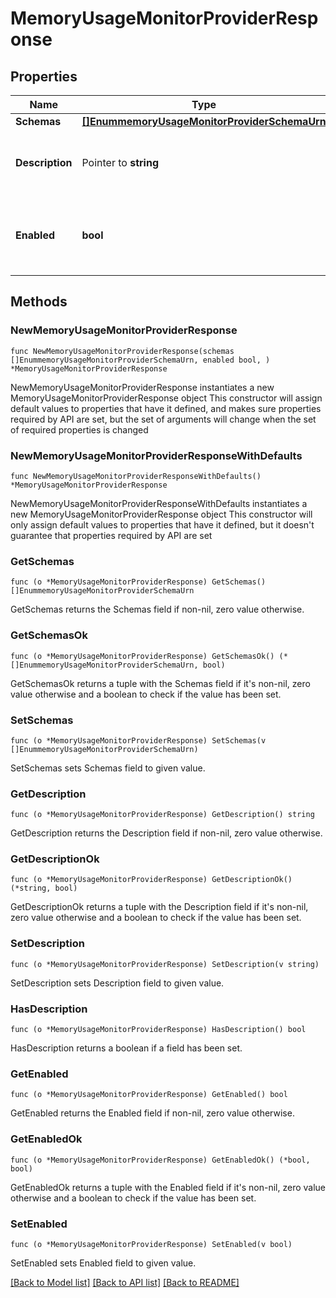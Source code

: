 # MemoryUsageMonitorProviderResponse

## Properties

Name | Type | Description | Notes
------------ | ------------- | ------------- | -------------
**Schemas** | [**[]EnummemoryUsageMonitorProviderSchemaUrn**](EnummemoryUsageMonitorProviderSchemaUrn.md) |  | 
**Description** | Pointer to **string** | A description for this Monitor Provider | [optional] 
**Enabled** | **bool** | Indicates whether the Monitor Provider is enabled for use. | 

## Methods

### NewMemoryUsageMonitorProviderResponse

`func NewMemoryUsageMonitorProviderResponse(schemas []EnummemoryUsageMonitorProviderSchemaUrn, enabled bool, ) *MemoryUsageMonitorProviderResponse`

NewMemoryUsageMonitorProviderResponse instantiates a new MemoryUsageMonitorProviderResponse object
This constructor will assign default values to properties that have it defined,
and makes sure properties required by API are set, but the set of arguments
will change when the set of required properties is changed

### NewMemoryUsageMonitorProviderResponseWithDefaults

`func NewMemoryUsageMonitorProviderResponseWithDefaults() *MemoryUsageMonitorProviderResponse`

NewMemoryUsageMonitorProviderResponseWithDefaults instantiates a new MemoryUsageMonitorProviderResponse object
This constructor will only assign default values to properties that have it defined,
but it doesn't guarantee that properties required by API are set

### GetSchemas

`func (o *MemoryUsageMonitorProviderResponse) GetSchemas() []EnummemoryUsageMonitorProviderSchemaUrn`

GetSchemas returns the Schemas field if non-nil, zero value otherwise.

### GetSchemasOk

`func (o *MemoryUsageMonitorProviderResponse) GetSchemasOk() (*[]EnummemoryUsageMonitorProviderSchemaUrn, bool)`

GetSchemasOk returns a tuple with the Schemas field if it's non-nil, zero value otherwise
and a boolean to check if the value has been set.

### SetSchemas

`func (o *MemoryUsageMonitorProviderResponse) SetSchemas(v []EnummemoryUsageMonitorProviderSchemaUrn)`

SetSchemas sets Schemas field to given value.


### GetDescription

`func (o *MemoryUsageMonitorProviderResponse) GetDescription() string`

GetDescription returns the Description field if non-nil, zero value otherwise.

### GetDescriptionOk

`func (o *MemoryUsageMonitorProviderResponse) GetDescriptionOk() (*string, bool)`

GetDescriptionOk returns a tuple with the Description field if it's non-nil, zero value otherwise
and a boolean to check if the value has been set.

### SetDescription

`func (o *MemoryUsageMonitorProviderResponse) SetDescription(v string)`

SetDescription sets Description field to given value.

### HasDescription

`func (o *MemoryUsageMonitorProviderResponse) HasDescription() bool`

HasDescription returns a boolean if a field has been set.

### GetEnabled

`func (o *MemoryUsageMonitorProviderResponse) GetEnabled() bool`

GetEnabled returns the Enabled field if non-nil, zero value otherwise.

### GetEnabledOk

`func (o *MemoryUsageMonitorProviderResponse) GetEnabledOk() (*bool, bool)`

GetEnabledOk returns a tuple with the Enabled field if it's non-nil, zero value otherwise
and a boolean to check if the value has been set.

### SetEnabled

`func (o *MemoryUsageMonitorProviderResponse) SetEnabled(v bool)`

SetEnabled sets Enabled field to given value.



[[Back to Model list]](../README.md#documentation-for-models) [[Back to API list]](../README.md#documentation-for-api-endpoints) [[Back to README]](../README.md)


